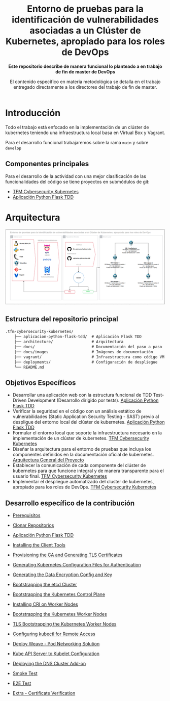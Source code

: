 <div align="center">
  <h1>Entorno de pruebas para la identificación de vulnerabilidades asociadas a un Clúster de Kubernetes, apropiado para los roles de DevOps</h1>
</div>

<div align="center">
  <strong>Este repositorio describe de manera funcional lo planteado a en trabajo de fin de master de DevOps</strong><p>
</div>

<div align="center">
  El contenido específico en materia metodológica se detalla en el trabajo entregado directamente a los directores del trabajo de fin de master.
</div><br>


# Introducción

Todo el trabajo está enfocado en la implementación de un clúster de kubernetes teniendo una infraestructura local basa en Virtual Box y Vagrant.

Para el desarrollo funcional trabajaremos sobre la rama `main` y sobre `develop`


## Componentes principales

Para el desarrollo de la actividad con una mejor clasificación de las funcionalidades del código se tiene proyectos en submódulos de git:

- [TFM Cybersecurity Kubernetes](https://github.com/PetterVargas/tfm-cybersecurity-kubernetes)
- [Aplicación Python Flask TDD](https://github.com/PetterVargas/aplicacion-python-flask-tdd)

# Arquitectura

![TFM Arquitectura General del Proyecto](./architecture/arquitectura.png)

## Estructura del repositorio principal

    .tfm-cybersecurity-kubernetes/
        ├── aplicacion-python-flask-tdd/  # Aplicación Flask TDD
        ├── architecture/                 # Arquitectura
        ├── docs/                         # Documentación del paso a paso
        ├── docs/images                   # Imágenes de documentación
        ├── vagrant/                      # Infraestructura como código VM
        ├── deployments/                  # Configuración de despliegue
        └── README.md    


## Objetivos Específicos

* Desarrollar una aplicación web con la estructura funcional de TDD Test-Driven Development (Desarrollo dirigido por tests). [Aplicación Python Flask TDD](https://github.com/PetterVargas/aplicacion-python-flask-tdd)
* Verificar la seguridad en el código con un análisis estático de vulnerabilidades (Static Application Security Testing - SAST) previo al despligue del entorno local del clúster de kubernetes. [Aplicación Python Flask TDD](https://github.com/PetterVargas/aplicacion-python-flask-tdd)
* Formular el entorno local que soporte la infraestructura necesario en la implementación de un clúster de kubernetes. [TFM Cybersecurity Kubernetes](https://github.com/PetterVargas/tfm-cybersecurity-kubernetes)
* Diseñar la arquitectura para el entorno de pruebas que incluya los componentes definidos en la documentación oficial de kubernetes. [Arquitectura General del Proyecto](./architecture/arquitectura.drawio)
* Establecer la comunicación de cada componente del clúster de kubernetes para que funcione integral y de manera transparente para el usuario final. [TFM Cybersecurity Kubernetes](https://github.com/PetterVargas/tfm-cybersecurity-kubernetes)
* Implementar el despliegue automatizado del cluster de kubernetes, apropiado para los roles de DevOps. [TFM Cybersecurity Kubernetes](https://github.com/PetterVargas/tfm-cybersecurity-kubernetes)


## Desarrollo específico de la contribución

* [Prerequisitos](/docs/01-prerequisitos.md)
* [Clonar Repositorios](docs/02-clone-repository.md)
* [Aplicación Python Flask TDD](docs/03-aplication-python-flask-tdd.md)


* [Installing the Client Tools](docs/03-client-tools.md)
* [Provisioning the CA and Generating TLS Certificates](docs/04-certificate-authority.md)
* [Generating Kubernetes Configuration Files for Authentication](docs/05-kubernetes-configuration-files.md)
* [Generating the Data Encryption Config and Key](docs/06-data-encryption-keys.md)
* [Bootstrapping the etcd Cluster](docs/07-bootstrapping-etcd.md)
* [Bootstrapping the Kubernetes Control Plane](docs/08-bootstrapping-kubernetes-controllers.md)
* [Installing CRI on Worker Nodes](docs/09-install-cri-workers.md)
* [Bootstrapping the Kubernetes Worker Nodes](docs/10-bootstrapping-kubernetes-workers.md)
* [TLS Bootstrapping the Kubernetes Worker Nodes](docs/11-tls-bootstrapping-kubernetes-workers.md)
* [Configuring kubectl for Remote Access](docs/12-configuring-kubectl.md)
* [Deploy Weave - Pod Networking Solution](docs/13-configure-pod-networking.md)
* [Kube API Server to Kubelet Configuration](docs/14-kube-apiserver-to-kubelet.md)
* [Deploying the DNS Cluster Add-on](docs/15-dns-addon.md)
* [Smoke Test](docs/16-smoke-test.md)
* [E2E Test](docs/17-e2e-tests.md)
* [Extra - Certificate Verification](docs/verify-certificates.md)


